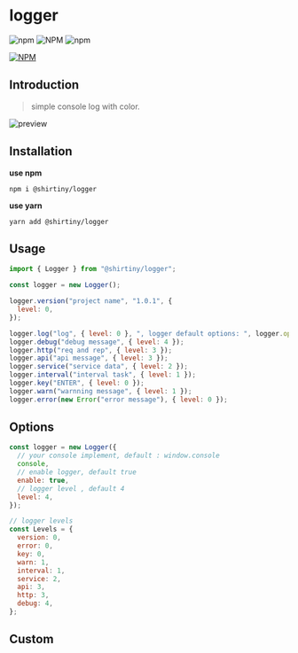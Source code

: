 # logger

![npm](https://img.shields.io/npm/v/@shirtiny/logger) ![NPM](https://img.shields.io/npm/l/@shirtiny/logger) ![npm](https://img.shields.io/npm/dt/@shirtiny/logger)

[![NPM](https://nodei.co/npm/@shirtiny/logger.png)](https://nodei.co/npm/@shirtiny/logger/)

## Introduction

> simple console log with color.

![preview](https://user-images.githubusercontent.com/49592759/107003893-72ad1d00-67c8-11eb-9d91-afa1353c221d.png)

## Installation

**use npm**

```shell
npm i @shirtiny/logger
```

 **use yarn**

```
yarn add @shirtiny/logger
```

## Usage

```js
import { Logger } from "@shirtiny/logger";

const logger = new Logger();

logger.version("project name", "1.0.1", {
  level: 0,
});

logger.log("log", { level: 0 }, ", logger default options: ", logger.option);
logger.debug("debug message", { level: 4 });
logger.http("req and rep", { level: 3 });
logger.api("api message", { level: 3 });
logger.service("service data", { level: 2 });
logger.interval("interval task", { level: 1 });
logger.key("ENTER", { level: 0 });
logger.warn("warnning message", { level: 1 });
logger.error(new Error("error message"), { level: 0 });
```

## Options

```js
const logger = new Logger({
  // your console implement, default : window.console 
  console,
  // enable logger, default true  
  enable: true,
  // logger level , default 4  
  level: 4,
});

// logger levels
const Levels = {
  version: 0,
  error: 0,
  key: 0,
  warn: 1,
  interval: 1,
  service: 2,
  api: 3,
  http: 3,
  debug: 4,
};
```

## Custom

